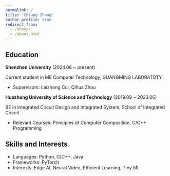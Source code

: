 ```yaml
---
permalink: /
title: "Chiang Zhang"
author_profile: true
redirect_from: 
  - /about/
  - /about.html
---
```


## Education

**Shenzhen University** (2024.06 ~ present)

Current student in ME Computer Technology, GUANGMING LABORATOTY

+ Supervisors: Laizhong Cui, Qihua Zhou

**Huazhong University of Science and Technology** (2019.09 ~ 2023.06)

BE in Integrated Circuit Design and Integrated System, School of Integrated Circuit

+ Relevant Courses: Principles of Computer Composition, C/C++ Programming

## Skills and Interests

+ Languages: Python, C/C++, Java
+ Frameworks: PyTorch
+ Interests: Edge AI, Neural Video, Efficient Learning, Tiny ML
